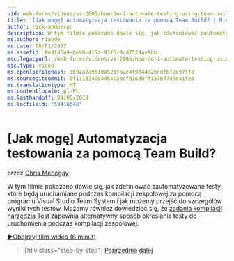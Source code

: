 ```yaml
---
uid: web-forms/videos/vs-2005/how-do-i-automate-testing-using-team-build
title: '[Jak mogę] Automatyzacja testowania za pomocą Team Build? | Microsoft Docs'
author: rick-anderson
description: W tym filmie pokazano dowie się, jak zdefiniować zautomatyzowane testy, które będą uruchamiane podczas kompilacji zespołowej za pomocą programu Visual Studio Team System i jak możemy przejść do szczegółów do...
ms.author: riande
ms.date: 08/01/2007
ms.assetid: 8e8fd5a9-0e98-415a-93f5-9ad7524ae9bb
msc.legacyurl: /web-forms/videos/vs-2005/how-do-i-automate-testing-using-team-build
msc.type: video
ms.openlocfilehash: 9692a2a981d8521fa2e4f9344d2bcdfbf2e97ffd
ms.sourcegitcommit: 0f1119340e4464720cfd16d0ff15764746ea1fea
ms.translationtype: MT
ms.contentlocale: pl-PL
ms.lasthandoff: 04/09/2019
ms.locfileid: "59416548"
---
```

# <a name="how-do-i-automate-testing-using-team-build"></a>[Jak mogę] Automatyzacja testowania za pomocą Team Build?

przez [Chris Menegay](https://twitter.com/CMenegay)

W tym filmie pokazano dowie się, jak zdefiniować zautomatyzowane testy, które będą uruchamiane podczas kompilacji zespołowej za pomocą programu Visual Studio Team System i jak możemy przejść do szczegółów wyniki tych testów. Możemy również dowiedzieć się, że [zadania kompilacji narzędzia Test](https://msdn.microsoft.com/vstudio/aa718351.aspx#bttt) zapewnia alternatywny sposób określania testy do uruchomienia podczas kompilacji zespołowej.

[&#9654;Obejrzyj film wideo (6 minut)](https://channel9.msdn.com/Blogs/ASP-NET-Site-Videos/how-do-i-automate-testing-using-team-build)

> [!div class="step-by-step"]
> [Poprzednie](how-do-i-implement-continuous-integration-with-team-foundation.md)
> [dalej](how-do-i-deploy-a-web-application-during-a-team-build.md)
